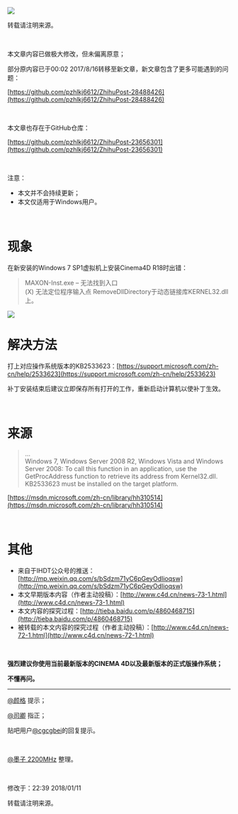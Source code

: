 ![](https://raw.githubusercontent.com/pzhlkj6612/ZhihuPost-23656301/master/pic_zhimg_com/v2-12a27bbf5d319c1f3180729a4992786c.jpg)

转载请注明来源。

<br/>

本文章内容已做极大修改，但未偏离原意；

部分原内容已于00:02 2017/8/16转移至新文章，新文章包含了更多可能遇到的问题：

[https://github.com/pzhlkj6612/ZhihuPost-28488426](https://github.com/pzhlkj6612/ZhihuPost-28488426)

<br/>

本文章也存在于GitHub仓库：

[https://github.com/pzhlkj6612/ZhihuPost-23656301](https://github.com/pzhlkj6612/ZhihuPost-23656301)

<br/>

注意：

* 本文并不会持续更新；
* 本文仅适用于Windows用户。

<br/>

# 现象

在新安装的Windows 7 SP1虚拟机上安装Cinema4D R18时出错：

> MAXON-Inst.exe – 无法找到入口    
> (X) 无法定位程序输入点 RemoveDllDirectory于动态链接库KERNEL32.dll上。

![](https://raw.githubusercontent.com/pzhlkj6612/ZhihuPost-23656301/master/pic_zhimg_com/v2-8ebd181febc4464cbfb9a37ceafc3fd2.jpg)

# 解决方法

打上对应操作系统版本的KB2533623：[https://support.microsoft.com/zh-cn/help/2533623](https://support.microsoft.com/zh-cn/help/2533623)

补丁安装结束后建议立即保存所有打开的工作，重新启动计算机以使补丁生效。

<br/>

# 来源

> ...    
> Windows 7, Windows Server 2008 R2, Windows Vista and Windows Server 2008: To call this function in an application, use the GetProcAddress function to retrieve its address from Kernel32.dll. KB2533623 must be installed on the target platform.

[https://msdn.microsoft.com/zh-cn/library/hh310514](https://msdn.microsoft.com/zh-cn/library/hh310514)

<br/>

# 其他

* 来自于IHDT公众号的推送：[http://mp.weixin.qq.com/s/bSdzm71yC6pGeyOdIioqsw](http://mp.weixin.qq.com/s/bSdzm71yC6pGeyOdIioqsw)
* 本文早期版本内容（作者主动投稿）：[http://www.c4d.cn/news-73-1.html](http://www.c4d.cn/news-73-1.html)
* 本文内容的探究过程：[http://tieba.baidu.com/p/4860468715](http://tieba.baidu.com/p/4860468715)
* 被转载的本文内容的探究过程（作者主动投稿）：[http://www.c4d.cn/news-72-1.html](http://www.c4d.cn/news-72-1.html)

<br/>

**强烈建议你使用当前最新版本的CINEMA 4D以及最新版本的正式版操作系统；**

**不懂再问。**

----

[@颜格](http://www.zhihu.com/people/60fb02669c8153429c6f7a8aab70b98e) 提示；

[@司卿](http://www.zhihu.com/people/cd3b49b1a20b771ac5f7d2b2f4a58baa) 指正；

贴吧用户[@cgcgbei](http://tieba.baidu.com/home/main?un=cgcgbei)的回复提示。

<br/>

[@墨子 2200MHz](http://www.zhihu.com/people/faf758840a7dfc528c4f620cdddf1460) 整理。

<br/>

修改于：22:39 2018/01/11

转载请注明来源。